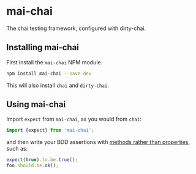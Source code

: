 # mai-chai
The chai testing framework, configured with dirty-chai.

## Installing mai-chai

First install the `mai-chai` NPM module.

```bash
npm install mai-chai --save-dev
```

This will also install `chai` and `dirty-chai`.

## Using mai-chai

Import `expect` from `mai-chai`, as you would from `chai`:

```js
import {expect} from 'mai-chai';
```

and then write your BDD assertions with [methods rather than
properties](https://github.com/prodatakey/dirty-chai#function-form-for-terminating-assertion-properties),
such as:

```js
expect(true).to.be.true();
foo.should.be.ok();
```
